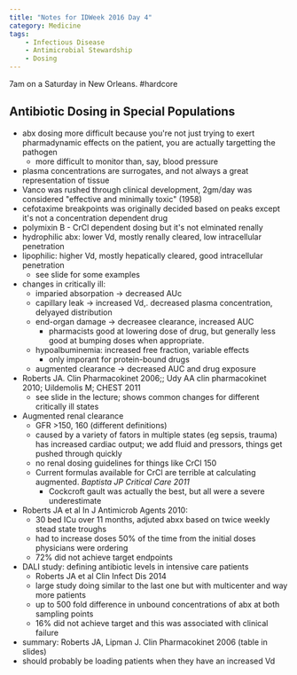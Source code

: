 ```yaml
---
title: "Notes for IDWeek 2016 Day 4"
category: Medicine
tags:
    - Infectious Disease
    - Antimicrobial Stewardship
	- Dosing
---
```


7am on a Saturday in New Orleans. #hardcore

## Antibiotic Dosing in Special Populations ##

- abx dosing more difficult because you're not just trying to exert pharmadynamic effects on the patient, you are actually targetting the pathogen
	- more difficult to monitor than, say, blood pressure
- plasma concentrations are surrogates, and not always a great representation of tissue
- Vanco was rushed through clinical development, 2gm/day was considered "effective and minimally toxic" (1958)
- cefotaxime breakpoints was originally decided based on peaks except it's not a concentration dependent drug
- polymixin B - CrCl dependent dosing but it's not elminated renally
- hydrophilic abx: lower Vd, mostly renally cleared, low intracellular penetration
- lipophilic: higher Vd, mostly hepatically cleared, good intracellular penetration
	- see slide for some examples
- changes in critically ill:
	- imparied absorpation -> decreased AUc
	- capillary leak -> increased Vd,. decreased plasma concentration, delyayed distribution
	- end-organ damage -> decreasee clearance, increased AUC
		- pharmacists good at lowering dose of drug, but generally less good at bumping doses when appropriate.
	- hypoalbuminemia: increased free fraction, variable effects
		- only imporant for protein-bound drugs
	- augmented clearance -> decreased AUC and drug exposure
- Roberts JA. Clin Pharmacokinet 2006;; Udy AA clin pharmacokinet 2010; Uildemolis M; CHEST 2011
	- see slide in the lecture; shows common changes for different critically ill states
- Augmented renal clearance
	- GFR >150, 160 (different definitions)
	- caused by a variety of fators in multiple states (eg sepsis, trauma) has increased cardiac output; we add fluid and pressors, things get pushed through quickly
	- no renal dosing guidelines for things like CrCl 150
	- Current formulas available for CrCl are terrible at calculating augmented. _Baptista JP Critical Care 2011_
		- Cockcroft gault was actually the best, but all were a severe underestimate
- Roberts JA et al In J Antimicrob Agents 2010: 
	- 30 bed ICu over 11 months, adjuted abxx based on twice weekly stead state troughs
	- had to increase doses 50% of the time from the initial doses physicians were ordering
	- 72% did not achieve target endpoints
- DALI study: defining antibiotic levels in intensive care patients
	- Roberts JA et al Clin Infect Dis 2014
	- large study doing similar to the last one but with multicenter and way more patients
	- up to 500 fold difference in unbound concentrations of abx at both sampling points
	- 16% did not achieve target and this was associated with clinical failure
- summary: Roberts JA, Lipman J. Clin Pharmacokinet 2006 (table in slides)
- should probably be loading patients when they have an increased Vd